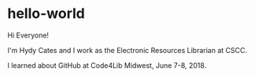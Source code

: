 # hello-world

Hi Everyone!

I'm Hydy Cates and I work as 
the Electronic Resources Librarian
at CSCC. 

I learned about GitHub at Code4Lib
Midwest, June 7-8, 2018.

